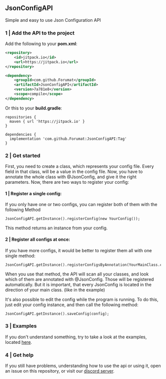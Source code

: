 ## JsonConfigAPI
Simple and easy to use Json Configuration API

### 1 | Add the API to the project
Add the following to your **pom.xml**:
```xml
<repository>
    <id>jitpack.io</id>
    <url>https://jitpack.io</url>
</repository>
```
```xml
<dependency>
    <groupId>com.github.Forumat</groupId>
    <artifactId>JsonConfigAPI</artifactId>
    <version>7a781e8</version>
    <scope>compile</scope>
</dependency>
```

Or this to your **build.gradle**:
```
repositories {
  maven { url 'https://jitpack.io' }
}
```
```
dependencies {
  implementation 'com.github.Forumat:JsonConfigAPI:Tag'
}
```

### 2 | Get started
First, you need to create a class, which represents your config file.
Every field in that class, will be a value in the config file.
Now, you have to annotate the whole class with @JsonConfig, and give it the right parameters.
Now, there are two ways to register your config:
#### 1 | Register a single config:
If you only have one or two configs, you can register both of them with the following Method
```
JsonConfigAPI.getInstance().registerConfig(new YourConfig());
```
This method returns an instance from your config.

#### 2 | Register all configs at once:
If you have more configs, it would be better to register them all with one single method:
```
JsonConfigAPI.getInstance().registerConfigsByAnnotation(YourMainClass.class);
```
When you use that method, the API will scan all your classes, and look which of them are annotated with @JsonConfig. Those will be registered automatically.
But it is important, that every JsonConfig is located in the direction of your main class. (like in the example)

It's also possible to edit the config while the program is running. To do this, just edit your config instance, and then call the following method:
```
JsonConfigAPI.getInstance().saveConfig(config);
```

### 3 | Examples
If you don't understand something, try to take a look at the examples, located [here](https://github.com/Forumat/JsonConfigAPI/tree/main/src/main/java/eu/forumat/config/example).

### 4 | Get help
If you still have problems, understanding how to use the api or using it, open an issue on this repository, or visit our [discord server](http://discord.forumat.eu).

